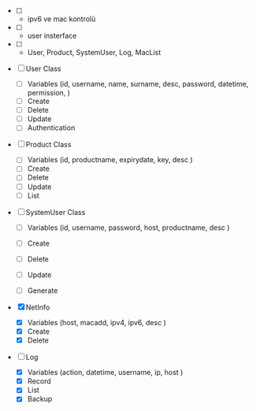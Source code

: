 - [ ] - ipv6 ve mac kontrolü
- [ ] - user insterface
- [ ] - User, Product, SystemUser, Log, MacList

- [ ] User Class
    - [ ] Variables (id, username, name, surname, desc, password, datetime, permission,  )
    - [ ] Create
    - [ ] Delete
    - [ ] Update
    - [ ] Authentication

- [ ] Product Class
    - [ ] Variables (id, productname, expirydate, key, desc )
    - [ ] Create
    - [ ] Delete
    - [ ] Update
    - [ ] List

- [ ] SystemUser Class
    - [ ] Variables (id, username, password, host, productname, desc )
    - [ ] Create
    - [ ] Delete
    - [ ] Update
    - [ ] Generate


- [x] NetInfo
    - [x] Variables (host, macadd, ipv4, ipv6, desc )
    - [x] Create
    - [x] Delete

- [ ] Log
    - [x] Variables (action, datetime, username, ip, host )
    - [x] Record
    - [x] List
    - [x] Backup
